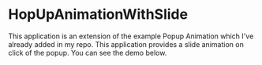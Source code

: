 # HopUpAnimationWithSlide

This application is an extension of the example Popup Animation which I've already added in my repo.
This application provides a slide animation on click of the popup. You can see the demo below.
